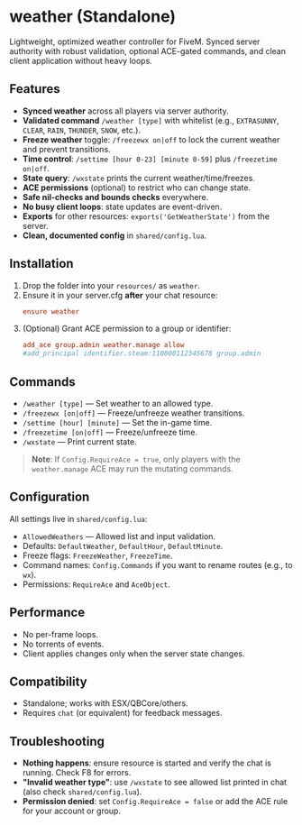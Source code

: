 # weather (Standalone)

Lightweight, optimized weather controller for FiveM. Synced server authority with robust validation, optional ACE-gated commands, and clean client application without heavy loops.

## Features
- **Synced weather** across all players via server authority.
- **Validated command** `/weather [type]` with whitelist (e.g., `EXTRASUNNY`, `CLEAR`, `RAIN`, `THUNDER`, `SNOW`, etc.).
- **Freeze weather** toggle: `/freezewx on|off` to lock the current weather and prevent transitions.
- **Time control**: `/settime [hour 0-23] [minute 0-59]` plus `/freezetime on|off`.
- **State query**: `/wxstate` prints the current weather/time/freezes.
- **ACE permissions** (optional) to restrict who can change state.
- **Safe nil-checks and bounds checks** everywhere.
- **No busy client loops**: state updates are event-driven.
- **Exports** for other resources: `exports('GetWeatherState')` from the server.
- **Clean, documented config** in `shared/config.lua`.

## Installation
1. Drop the folder into your `resources/` as `weather`.
2. Ensure it in your server.cfg **after** your chat resource:
   ```cfg
   ensure weather
   ```
3. (Optional) Grant ACE permission to a group or identifier:
   ```cfg
   add_ace group.admin weather.manage allow
   #add_principal identifier.steam:110000112345678 group.admin
   ```

## Commands
- `/weather [type]` — Set weather to an allowed type.
- `/freezewx [on|off]` — Freeze/unfreeze weather transitions.
- `/settime [hour] [minute]` — Set the in-game time.
- `/freezetime [on|off]` — Freeze/unfreeze time.
- `/wxstate` — Print current state.

> **Note**: If `Config.RequireAce = true`, only players with the `weather.manage` ACE may run the mutating commands.

## Configuration
All settings live in `shared/config.lua`:
- `AllowedWeathers` — Allowed list and input validation.
- Defaults: `DefaultWeather`, `DefaultHour`, `DefaultMinute`.
- Freeze flags: `FreezeWeather`, `FreezeTime`.
- Command names: `Config.Commands` if you want to rename routes (e.g., to `wx`).
- Permissions: `RequireAce` and `AceObject`.

## Performance
- No per-frame loops.
- No torrents of events.
- Client applies changes only when the server state changes.

## Compatibility
- Standalone; works with ESX/QBCore/others.
- Requires `chat` (or equivalent) for feedback messages.

## Troubleshooting
- **Nothing happens**: ensure resource is started and verify the chat is running. Check F8 for errors.
- **"Invalid weather type"**: use `/wxstate` to see allowed list printed in chat (also check `shared/config.lua`).
- **Permission denied**: set `Config.RequireAce = false` or add the ACE rule for your account or group.

